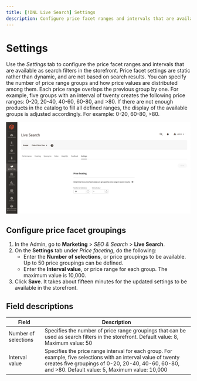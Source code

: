 ```yaml
---
title: [!DNL Live Search] Settings
description: Configure price facet ranges and intervals that are available as [!DNL Live Search] filters in the storefront.
---
```

# Settings

Use the *Settings* tab to configure the price facet ranges and intervals that are available as search filters in the storefront. Price facet settings are static rather than dynamic, and are not based on search results.
You can specify the number of price range groups and how price values are distributed among them. Each price range overlaps the previous group by one. For example, five groups with an interval of twenty creates the following price ranges: 0-20, 20-40, 40-60, 60-80, and >80. If there are not enough products in the catalog to fill all defined ranges, the display of the available groups is adjusted accordingly. For example: 0-20, 60-80, >80.

![Settings](assets/settings.png?lang=en)

## Configure price facet groupings

1. In the Admin, go to **Marketing** > *SEO & Search* > **Live Search**.
1. On the **Settings** tab under *Price faceting*, do the following:
   * Enter the **Number of selections**, or price groupings to be available. Up to 50 price groupings can be defined.
   * Enter the **Interval value**, or price range for each group. The maximum value is 10,000.
1. Click **Save**.
   It takes about fifteen minutes for the updated settings to be available in the storefront.

## Field descriptions

| Field | Description |
|--- |--- |
| Number of selections | Specifies the number of price range groupings that can be used as search filters in the storefront. Default value: 8, Maximum value: 50 |
| Interval value | Specifies the price range interval for each group. For example, five selections with an interval value of twenty creates five groupings of 0-20, 20-40, 40-60, 60-80, and >80. Default value: 5, Maximum value: 10,000 |
